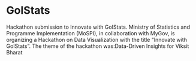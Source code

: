 # GoIStats
Hackathon submission to Innovate with GoIStats. Ministry of Statistics and Programme Implementation (MoSPI), in collaboration with MyGov, is organizing a Hackathon on Data Visualization with the title “Innovate with GoIStats”. The theme of the hackathon was:Data-Driven Insights for Viksit Bharat
